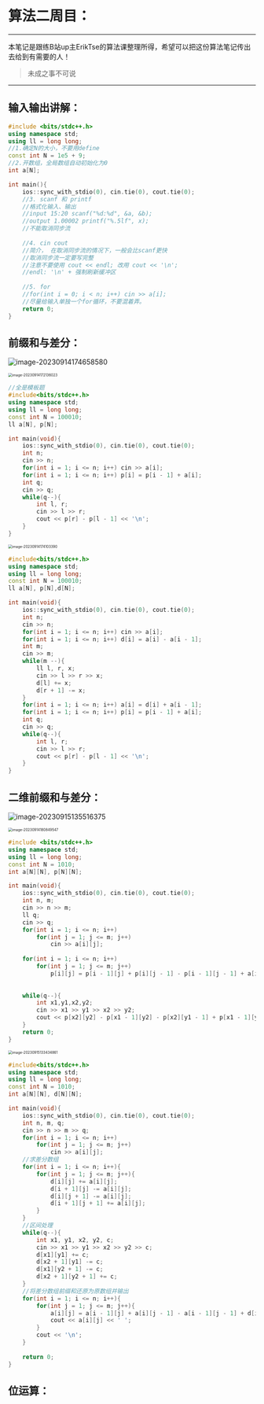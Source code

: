 # 算法二周目：

***

本笔记是跟练B站up主ErikTse的算法课整理所得，希望可以把这份算法笔记传出去给到有需要的人！

> 未成之事不可说

***

## 输入输出讲解：

```C++
#include <bits/stdc++.h>
using namespace std;
using ll = long long;
//1.确定N的大小，不要用define
const int N = 1e5 + 9;
//2.开数组，全局数组自动初始化为0
int a[N];

int main(){
    ios::sync_with_stdio(0), cin.tie(0), cout.tie(0);
    //3. scanf 和 printf
    //格式化输入、输出
    //input 15:20 scanf("%d:%d", &a, &b);
    //output 1.00002 printf("%.5lf", x);
    //不能取消同步流
    
    //4. cin cout
    //简介， 在取消同步流的情况下，一般会比scanf更快
    //取消同步流一定要写完整
    //注意不要使用 cout << endl; 改用 cout << '\n';
    //endl: '\n' + 强制刷新缓冲区
    
    //5. for
    //for(int i = 0; i < n; i++) cin >> a[i];
    //尽量给输入单独一个for循环，不要混着弄。
    return 0;
}
```

## 前缀和与差分：

![image-20230914174658580](C:\Users\33009\AppData\Roaming\Typora\typora-user-images\image-20230914174658580.png)

<img src="C:\Users\33009\AppData\Roaming\Typora\typora-user-images\image-20230914172136023.png" alt="image-20230914172136023" style="zoom:50%;" />

```C++
//全是模板题
#include<bits/stdc++.h>
using namespace std;
using ll = long long;
const int N = 100010;
ll a[N], p[N];

int main(void){
    ios::sync_with_stdio(0), cin.tie(0), cout.tie(0);
    int n;
    cin >> n;
    for(int i = 1; i <= n; i++) cin >> a[i];
    for(int i = 1; i <= n; i++) p[i] = p[i - 1] + a[i];
    int q;
    cin >> q;
    while(q--){
        int l, r;
        cin >> l >> r;
        cout << p[r] - p[l - 1] << '\n';
    }
}
```

<img src="C:\Users\33009\AppData\Roaming\Typora\typora-user-images\image-20230914174103390.png" alt="image-20230914174103390" style="zoom:50%;" />

```C++
#include<bits/stdc++.h>
using namespace std;
using ll = long long;
const int N = 100010;
ll a[N], p[N],d[N];

int main(void){
    ios::sync_with_stdio(0), cin.tie(0), cout.tie(0);
    int n;
    cin >> n;
    for(int i = 1; i <= n; i++) cin >> a[i];
    for(int i = 1; i <= n; i++) d[i] = a[i] - a[i - 1];
    int m;
    cin >> m;
    while(m --){
        ll l, r, x;
        cin >> l >> r >> x;
        d[l] += x;
        d[r + 1] -= x;
    }
    for(int i = 1; i <= n; i++) a[i] = d[i] + a[i - 1];
    for(int i = 1; i <= n; i++) p[i] = p[i - 1] + a[i];
    int q;
    cin >> q;
    while(q--){
        int l, r;
        cin >> l >> r;
        cout << p[r] - p[l - 1] << '\n';
    }
}
```

## 二维前缀和与差分：

![image-20230915135516375](C:\Users\33009\AppData\Roaming\Typora\typora-user-images\image-20230915135516375.png)

<img src="C:\Users\33009\AppData\Roaming\Typora\typora-user-images\image-20230914180849547.png" alt="image-20230914180849547" style="zoom:50%;" />

```C++
#include <bits/stdc++.h>
using namespace std;
using ll = long long;
const int N = 1010;
int a[N][N], p[N][N];

int main(void){
    ios::sync_with_stdio(0), cin.tie(0), cout.tie(0);
    int n, m;
    cin >> n >> m;
    ll q;
    cin >> q;
    for(int i = 1; i <= n; i++)
        for(int j = 1; j <= m; j++)
            cin >> a[i][j];
    
    for(int i = 1; i <= n; i++)
        for(int j = 1; j <= m; j++)
            p[i][j] = p[i - 1][j] + p[i][j - 1] - p[i - 1][j - 1] + a[i][j];
    
    
    while(q--){
        int x1,y1,x2,y2;
        cin >> x1 >> y1 >> x2 >> y2;
        cout << p[x2][y2] - p[x1 - 1][y2] - p[x2][y1 - 1] + p[x1 - 1][y1 - 1] << '\n'; 
    }
    return 0;
}   
```

<img src="C:\Users\33009\AppData\Roaming\Typora\typora-user-images\image-20230915133434861.png" alt="image-20230915133434861" style="zoom:50%;" />

```C++
#include<bits/stdc++.h>
using namespace std;
using ll = long long;
const int N = 1010;
int a[N][N], d[N][N];

int main(void){
    ios::sync_with_stdio(0), cin.tie(0), cout.tie(0);
    int n, m, q;
    cin >> n >> m >> q;
    for(int i = 1; i <= n; i++)
        for(int j = 1; j <= m; j++)
            cin >> a[i][j];
    //求差分数组    
    for(int i = 1; i <= n; i++){
        for(int j = 1; j <= m; j++){
            d[i][j] += a[i][j];
            d[i + 1][j] -= a[i][j];
            d[i][j + 1] -= a[i][j];
            d[i + 1][j + 1] += a[i][j];
        }
    }
    //区间处理
    while(q--){
        int x1, y1, x2, y2, c;
        cin >> x1 >> y1 >> x2 >> y2 >> c;
        d[x1][y1] += c;
        d[x2 + 1][y1] -= c;
        d[x1][y2 + 1] -= c;
        d[x2 + 1][y2 + 1] += c;
    }
    //将差分数组前缀和还原为原数组并输出
    for(int i = 1; i <= n; i++){
        for(int j = 1; j <= m; j++){
            a[i][j] = a[i - 1][j] + a[i][j - 1] - a[i - 1][j - 1] + d[i][j];
            cout << a[i][j] << ' ';
        }
        cout << '\n';
    }
            
    return 0;
}
```

## 位运算：

